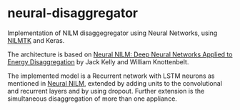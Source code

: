 # neural-disaggregator

Implementation of NILM disaggegregator using Neural Networks, using [NILMTK](https://github.com/NILMTK/NILMTK) and Keras.

The architecture is based on [Neural NILM: Deep Neural Networks Applied to Energy Disaggregation](https://arxiv.org/pdf/1507.06594.pdf) by Jack Kelly and William Knottenbelt.

The implemented model is a Recurrent network with LSTM neurons as mentioned in [Neural NILM](https://arxiv.org/pdf/1507.06594.pdf),
extended by adding units to the convolutional and recurrent layers and by using dropout.
Further extension is the simultaneous disaggregation of more than one appliance.
